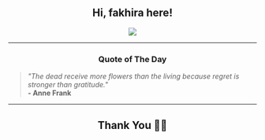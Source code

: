 <h2 align="center"> Hi, fakhira here!</h2>

<p align="center">
<a href="https://github.com/fakhiralkda" alt="github streak"><img src="https://dvst-streak.herokuapp.com/?user=fakhiralkda&theme=tokyonight&fire=DD472C"></a>
</p>

<hr>
<h3 align="center">Quote of The Day</h3>
<p align="center">
<blockquote>
<i>"The dead receive more flowers than the living because regret is stronger than gratitude."</i>
<br>
<b>- Anne Frank</b>
</blockquote>
</p>


<hr>
<h2 align="center">Thank You 🙏🏼</h2>
